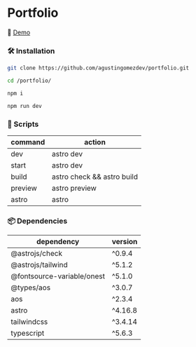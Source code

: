 
# Portfolio

🚀 [Demo](https://www.agustingomezdev.com)

### 🛠️ Installation

```sh
git clone https://github.com/agustingomezdev/portfolio.git
```

```sh
cd /portfolio/
```

```sh
npm i
```

```sh
npm run dev
```

### 📝 Scripts

| command | action |
|---------|--------|
| dev | astro dev |
| start | astro dev |
| build | astro check && astro build |
| preview | astro preview |
| astro | astro |

### 📦 Dependencies

| dependency | version |
  |---------|--------|
  | @astrojs/check | ^0.9.4 |
| @astrojs/tailwind | ^5.1.2 |
| @fontsource-variable/onest | ^5.1.0 |
| @types/aos | ^3.0.7 |
| aos | ^2.3.4 |
| astro | ^4.16.8 |
| tailwindcss | ^3.4.14 |
| typescript | ^5.6.3 |

